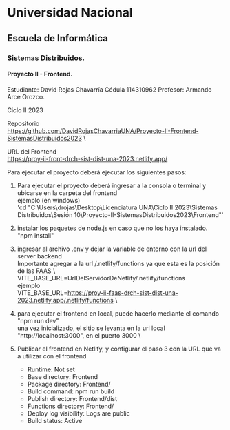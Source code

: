 # Universidad Nacional 
## Escuela de Informática 
### Sistemas Distribuidos.

#### Proyecto II - Frontend.

Estudiante: 
David Rojas Chavarría
Cédula
114310962
Profesor:
Armando Arce Orozco.

Ciclo II 2023

Repositorio \
	https://github.com/DavidRojasChavarriaUNA/Proyecto-II-Frontend-SistemasDistribuidos2023 \

URL del Frontend \
	https://proy-ii-front-drch-sist-dist-una-2023.netlify.app/

Para ejecutar el proyecto deberá ejecutar los siguientes pasos:

1. Para ejecutar el proyecto deberá ingresar a la consola o terminal y ubicarse en la carpeta del frontend \
	ejemplo (en windows)\
		 'cd "C:\Users\drojas\Desktop\Licenciatura UNA\Ciclo II 2023\Sistemas Distribuidos\Sesión 10\Proyecto-II-SistemasDistribuidos2023\Frontend"'

2. instalar los paquetes de node.js en caso que no los haya instalado. \
	"npm install"
	
3. ingresar al archivo .env y dejar la variable de entorno con la url del server backend \
	Importante agregar a la url /.netlify/functions ya que esta es la posición de las FAAS \ 
	VITE_BASE_URL=UrlDelServidorDeNetlify/.netlify/functions \
	ejemplo \
	VITE_BASE_URL=https://proy-ii-faas-drch-sist-dist-una-2023.netlify.app/.netlify/functions \

4. para ejecutar el frontend en local, puede hacerlo mediante el comando
	"npm run dev" \
	una vez inicializado, el sitio se levanta en la url local "http://localhost:3000", en el puerto 3000 \

5. Publicar el frontend en Netlify, y configurar el paso 3 con la URL que va a utilizar con el frontend
   - Runtime: Not set
   - Base directory: Frontend
   - Package directory: Frontend/
   - Build command: npm run build
   - Publish directory: Frontend/dist
   - Functions directory: Frontend/
   - Deploy log visibility: Logs are public
   - Build status: Active